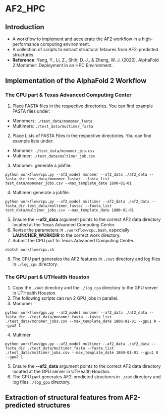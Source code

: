 # AF2_HPC
## Introduction
* A workflow to implement and accelerate the AF2 workflow in a high-performance computing environment.
* A collection of scripts to extract structural fetaures from AF2-predicted structures.
* **Reference**: Yang, Y., Li, Z., Shih, D. J., & Zheng, W. J. (2022). AlphaFold 2 Monomer: Deployment in an HPC Environment.
## Implementation of the AlphaFold 2 Workflow
### The CPU part & Texas Advanced Computing Center
1. Place FASTA files in the respective directories. You can find example FASTA files under:
* Monomers: `./test_data/monomer_fasta`
* Multimers: `./test_data/multimer_fasta`
2. Place Lists of FASTA Files in the respective directories. You can find example lists under:
* Monomer: `./test_data/monomer_job.csv`
* Multimer: `./test_data/multimer_job.csv`
3. Monomer: generate a jobfile.
```
python workflow/cpu.py --af2_model monomer --af2_data ./af2_data --fasta_dir test_data/monomer_fasta/ --fasta_list test_data/monomer_jobs.csv --max_template_date 1800-01-01
```
4. Multimer: generate a jobfile.
```
python workflow/cpu.py --af2_model multimer --af2_data ./af2_data --fasta_dir test_data/multimer_fasta/ --fasta_list test_data/multimer_jobs.csv --max_template_date 1800-01-01
```
5. Ensure the **--af2_data** argument points to the correct AF2 data directory located at the Texas Advanced Computing Center.
6. Revise the parameters in `./workflow/cpu.bash`, especially **LAUNCHER_WORKDIR** to the correct work directory.
7. Submit the CPU part to Texas Advanced Computing Center.
```
sbatch workflow/cpu.sh
```
8. The CPU part generates the AF2 features in `./out` directory and  log files in `./log_cpu` directory.
### The GPU part & UTHealth Houston
1. Copy the `./out` directory and the `./log_cpu` directory to the GPU server in UTHealth Houston.
2. The following scripts can run 2 GPU jobs in parallel.
3. Monomer
```
python workflow/gpu.py --af2_model monomer --af2_data ./af2_data --fasta_dir ./test_data/monomer_fasta --fasta_list ./test_data/monomer_jobs.csv --max_template_date 1800-01-01 --gpu1 0 --gpu2 1
```
4. Multimer
```
python workflow/gpu.py --af2_model multimer --af2_data ./af2_data --fasta_dir ./test_data/multimer_fasta --fasta_list ./test_data/multimer_jobs.csv --max_template_date 1800-01-01 --gpu1 0 --gpu2 1
```
5. Ensure the **--af2_data** argument points to the correct AF2 data directory located at the GPU server in UTHealth Houston.
6. The GPU part generates AF2-predicted structures in `./out` directory  and log files `./log_gpu` directory.
## Extraction of structural features from AF2-predicted structures
